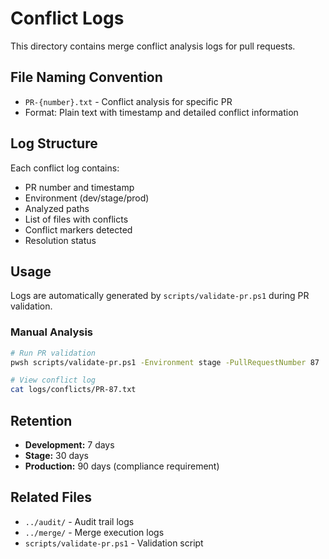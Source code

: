 # Conflict Logs

This directory contains merge conflict analysis logs for pull requests.

## File Naming Convention

- `PR-{number}.txt` - Conflict analysis for specific PR
- Format: Plain text with timestamp and detailed conflict information

## Log Structure

Each conflict log contains:
- PR number and timestamp
- Environment (dev/stage/prod)
- Analyzed paths
- List of files with conflicts
- Conflict markers detected
- Resolution status

## Usage

Logs are automatically generated by `scripts/validate-pr.ps1` during PR validation.

### Manual Analysis

```bash
# Run PR validation
pwsh scripts/validate-pr.ps1 -Environment stage -PullRequestNumber 87

# View conflict log
cat logs/conflicts/PR-87.txt
```

## Retention

- **Development:** 7 days
- **Stage:** 30 days
- **Production:** 90 days (compliance requirement)

## Related Files

- `../audit/` - Audit trail logs
- `../merge/` - Merge execution logs
- `scripts/validate-pr.ps1` - Validation script
